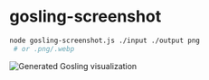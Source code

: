 # gosling-screenshot

```bash
node gosling-screenshot.js ./input ./output png
 # or .png/.webp
```

![Generated Gosling visualization](https://user-images.githubusercontent.com/24403730/163602155-96b48c3b-f9b7-440f-a26c-7ba6fd25782c.jpeg)

